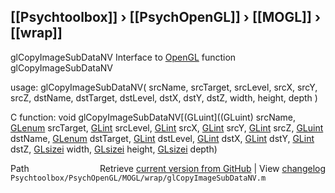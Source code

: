 ## [[Psychtoolbox]] &#8250; [[PsychOpenGL]] &#8250; [[MOGL]] &#8250; [[wrap]]

glCopyImageSubDataNV  Interface to [OpenGL](OpenGL) function glCopyImageSubDataNV  
  
usage:  glCopyImageSubDataNV( srcName, srcTarget, srcLevel, srcX, srcY, srcZ, dstName, dstTarget, dstLevel, dstX, dstY, dstZ, width, height, depth )  
  
C function:  void glCopyImageSubDataNV[(GLuint]((GLuint) srcName, [GLenum](GLenum) srcTarget, [GLint](GLint) srcLevel, [GLint](GLint) srcX, [GLint](GLint) srcY, [GLint](GLint) srcZ, [GLuint](GLuint) dstName, [GLenum](GLenum) dstTarget, [GLint](GLint) dstLevel, [GLint](GLint) dstX, [GLint](GLint) dstY, [GLint](GLint) dstZ, [GLsizei](GLsizei) width, [GLsizei](GLsizei) height, [GLsizei](GLsizei) depth)  




<div class="code_header" style="text-align:right;">
  <span style="float:left;">Path&nbsp;&nbsp;</span> <span class="counter">Retrieve <a href=
  "https://raw.github.com/Psychtoolbox-3/Psychtoolbox-3/beta/Psychtoolbox/PsychOpenGL/MOGL/wrap/glCopyImageSubDataNV.m">current version from GitHub</a> | View <a href=
  "https://github.com/Psychtoolbox-3/Psychtoolbox-3/commits/beta/Psychtoolbox/PsychOpenGL/MOGL/wrap/glCopyImageSubDataNV.m">changelog</a></span>
</div>
<div class="code">
  <code>Psychtoolbox/PsychOpenGL/MOGL/wrap/glCopyImageSubDataNV.m</code>
</div>

